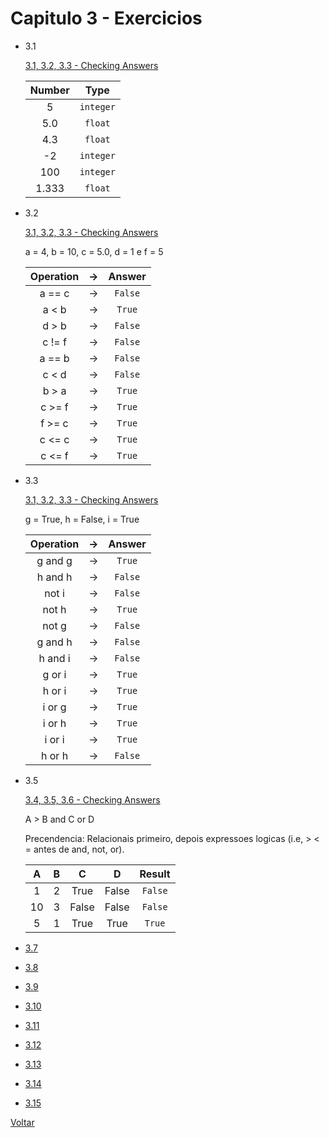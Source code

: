 # Capitulo 3 - Exercicios

- 3.1

   [3.1, 3.2, 3.3 - Checking Answers](3.1-3.2-3.3.py)


   | Number |   Type    |
   |:------:|:---------:|
   |   5    | `integer` |
   |  5.0   |  `float`  |
   |  4.3   |  `float`  |
   |   -2   | `integer` |
   |  100   | `integer` |
   | 1.333  |  `float`  |

- 3.2

  [3.1, 3.2, 3.3 - Checking Answers](3.1-3.2-3.3.py)

  a = 4, b = 10, c = 5.0, d = 1 e f = 5

  | Operation | &rarr; | Answer  |
  |:---------:|:------:|:-------:|
  |  a == c   | &rarr; | `False` |
  |   a < b   | &rarr; | `True`  |
  |   d > b   | &rarr; | `False` |
  |  c != f   | &rarr; | `False` |
  |  a == b   | &rarr; | `False` |
  |   c < d   | &rarr; | `False` |
  |   b > a   | &rarr; | `True`  |
  |  c >= f   | &rarr; | `True`  |
  |  f >= c   | &rarr; | `True`  |
  |  c <= c   | &rarr; | `True`  |
  |  c <= f   | &rarr; | `True`  |

- 3.3

  [3.1, 3.2, 3.3 - Checking Answers](3.1-3.2-3.3.py)

  g = True, h = False, i = True

  | Operation | &rarr; | Answer  |
  |:---------:|:------:|:-------:|
  |  g and g  | &rarr; | `True`  |
  |  h and h  | &rarr; | `False` |
  |   not i   | &rarr; | `False` |
  |   not h   | &rarr; | `True`  |
  |   not g   | &rarr; | `False` |
  |  g and h  | &rarr; | `False` |
  |  h and i  | &rarr; | `False` |
  |  g or i   | &rarr; | `True`  |
  |  h or i   | &rarr; | `True`  |
  |  i or g   | &rarr; | `True`  |
  |  i or h   | &rarr; | `True`  |
  |  i or i   | &rarr; | `True`  |
  |  h or h   | &rarr; | `False` |

- 3.5

  [3.4, 3.5, 3.6 - Checking Answers](3.4-3.5-3.6.py)

  A > B and C or D

  Precendencia: Relacionais primeiro, depois expressoes logicas (i.e, > < = antes de and, not, or).

  | A  | B |   C   |   D   | Result  |
  |:--:|:-:|:-----:|:-----:|:-------:|
  | 1  | 2 | True  | False | `False` |
  | 10 | 3 | False | False | `False` |
  | 5  | 1 | True  | True  | `True`  |

- [3.7](3.7.py)
- [3.8](3.8.py)
- [3.9](3.9.py)
- [3.10](3.10.py)
- [3.11](3.11.py)
- [3.12](3.12.py)
- [3.13](3.13.py)
- [3.14](3.14.py)
- [3.15](3.15.py)

[Voltar](../README.md)